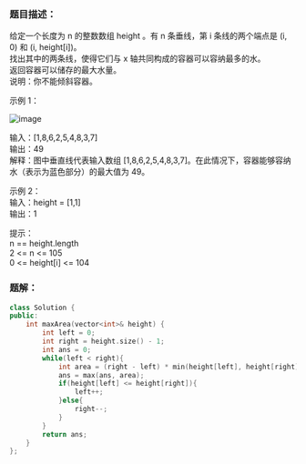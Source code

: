 ### 题目描述：
给定一个长度为 n 的整数数组 height 。有 n 条垂线，第 i 条线的两个端点是 (i, 0) 和 (i, height[i])。<br>
找出其中的两条线，使得它们与 x 轴共同构成的容器可以容纳最多的水。<br>
返回容器可以储存的最大水量。<br>
说明：你不能倾斜容器。

示例 1：<br>

![image](https://github.com/user-attachments/assets/3972b773-2de3-4935-815c-4266620a9295)

输入：[1,8,6,2,5,4,8,3,7]<br>
输出：49<br>
解释：图中垂直线代表输入数组 [1,8,6,2,5,4,8,3,7]。在此情况下，容器能够容纳水（表示为蓝色部分）的最大值为 49。

示例 2：<br>
输入：height = [1,1]<br>
输出：1

提示：<br>
n == height.length<br>
2 <= n <= 105<br>
0 <= height[i] <= 104

### 题解：
```c++
class Solution {
public:
    int maxArea(vector<int>& height) {
        int left = 0;
        int right = height.size() - 1;
        int ans = 0;
        while(left < right){
            int area = (right - left) * min(height[left], height[right]);
            ans = max(ans, area);
            if(height[left] <= height[right]){
                left++;
            }else{
                right--;
            }
        }
        return ans;
    }
};
```
